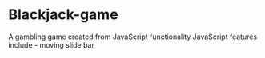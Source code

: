 # Blackjack-game
A gambling game created from JavaScript functionality
JavaScript features include - moving slide bar
